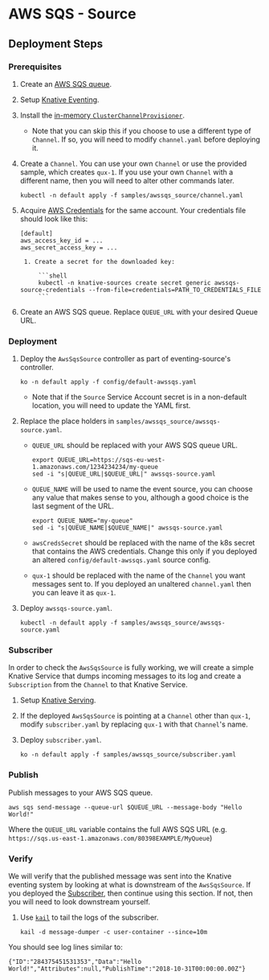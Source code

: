 # AWS SQS - Source

## Deployment Steps

### Prerequisites

1.  Create an [AWS SQS queue](https://aws.amazon.com/sqs/).

1.  Setup
    [Knative Eventing](https://github.com/knative/docs/tree/master/eventing).
1.  Install the
    [in-memory `ClusterChannelProvisioner`](https://github.com/knative/eventing/tree/master/config/provisioners/in-memory-channel).
    - Note that you can skip this if you choose to use a different type of
      `Channel`. If so, you will need to modify `channel.yaml` before deploying
      it.
1.  Create a `Channel`. You can use your own `Channel` or use the provided
    sample, which creates `qux-1`. If you use your own `Channel` with a
    different name, then you will need to alter other commands later.

    ```shell
    kubectl -n default apply -f samples/awssqs_source/channel.yaml
    ```

1.  Acquire
    [AWS Credentials](https://docs.aws.amazon.com/general/latest/gr/aws-security-credentials.html)
    for the same account. Your credentials file should look like this:

        [default]
        aws_access_key_id = ...
        aws_secret_access_key = ...

         1. Create a secret for the downloaded key:

             ```shell
             kubectl -n knative-sources create secret generic awssqs-source-credentials --from-file=credentials=PATH_TO_CREDENTIALS_FILE
             ```

1.  Create an AWS SQS queue. Replace `QUEUE_URL` with your desired Queue URL.

### Deployment

1. Deploy the `AwsSqsSource` controller as part of eventing-source's controller.

   ```shell
   ko -n default apply -f config/default-awssqs.yaml
   ```

   - Note that if the `Source` Service Account secret is in a non-default
     location, you will need to update the YAML first.

1. Replace the place holders in `samples/awssqs_source/awssqs-source.yaml`.

   - `QUEUE_URL` should be replaced with your AWS SQS queue URL.

     ```shell
     export QUEUE_URL=https://sqs-eu-west-1.amazonaws.com/1234234234/my-queue
     sed -i "s|QUEUE_URL|$QUEUE_URL|" awssqs-source.yaml
     ```

   - `QUEUE_NAME` will be used to name the event source, you can choose any
     value that makes sense to you, although a good choice is the last segment
     of the URL.

     ```shell
     export QUEUE_NAME="my-queue"
     sed -i "s|QUEUE_NAME|$QUEUE_NAME|" awssqs-source.yaml
     ```

   - `awsCredsSecret` should be replaced with the name of the k8s secret that
     contains the AWS credentials. Change this only if you deployed an altered
     `config/default-awssqs.yaml` source config.

   - `qux-1` should be replaced with the name of the `Channel` you want messages
     sent to. If you deployed an unaltered `channel.yaml` then you can leave it
     as `qux-1`.

1. Deploy `awssqs-source.yaml`.

   ```shell
   kubectl -n default apply -f samples/awssqs_source/awssqs-source.yaml
   ```

### Subscriber

In order to check the `AwsSqsSource` is fully working, we will create a simple
Knative Service that dumps incoming messages to its log and create a
`Subscription` from the `Channel` to that Knative Service.

1. Setup [Knative Serving](https://github.com/knative/docs/tree/master/serving).
1. If the deployed `AwsSqsSource` is pointing at a `Channel` other than `qux-1`,
   modify `subscriber.yaml` by replacing `qux-1` with that `Channel`'s name.
1. Deploy `subscriber.yaml`.

   ```shell
   ko -n default apply -f samples/awssqs_source/subscriber.yaml
   ```

### Publish

Publish messages to your AWS SQS queue.

```shell
aws sqs send-message --queue-url $QUEUE_URL --message-body "Hello World!"
```

Where the `QUEUE_URL` variable contains the full AWS SQS URL (e.g.
`https://sqs.us-east-1.amazonaws.com/80398EXAMPLE/MyQueue`)

### Verify

We will verify that the published message was sent into the Knative eventing
system by looking at what is downstream of the `AwsSqsSource`. If you deployed
the [Subscriber](#subscriber), then continue using this section. If not, then
you will need to look downstream yourself.

1. Use [`kail`](https://github.com/boz/kail) to tail the logs of the subscriber.

   ```shell
   kail -d message-dumper -c user-container --since=10m
   ```

You should see log lines similar to:

```
{"ID":"284375451531353","Data":"Hello World!","Attributes":null,"PublishTime":"2018-10-31T00:00:00.00Z"}

```
